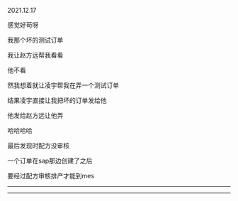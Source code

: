 2021.12.17

感觉好苟呀

我那个坏的测试订单

我让赵方远帮我看看

他不看

然我想着就让凌宇帮我在弄一个测试订单

结果凌宇直接让我把坏的订单发给他

他发给赵方远让他弄

哈哈哈哈

最后发现时配方没审核

一个订单在sap那边创建了之后

要经过配方审核排产才能到mes

------

-------


